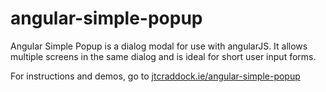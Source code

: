 # angular-simple-popup

Angular Simple Popup is a dialog modal for use with angularJS. It allows multiple screens in the same dialog and is ideal for short user input forms.

For instructions and demos, go to [jtcraddock.ie/angular-simple-popup](http://jtcraddock.ie/angular-simple-popup)